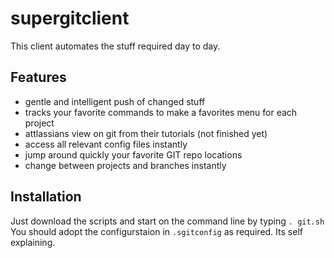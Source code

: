 # supergitclient

This client automates the stuff required day to day.

## Features
* gentle and intelligent push of changed stuff
* tracks your favorite commands to make a favorites menu for each project
* attlassians view on git from their tutorials (not finished yet)
* access all relevant config files instantly
* jump around quickly your favorite GIT repo locations
* change between projects and branches instantly

## Installation

Just download the scripts and start on the command line by typing `. git.sh`
You should adopt the configurstaion in `.sgitconfig` as required. Its self explaining.
